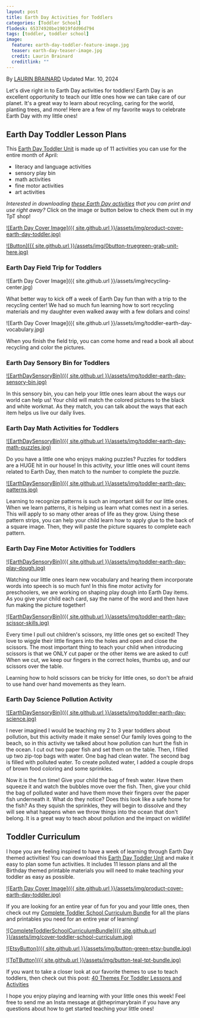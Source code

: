 ```yaml
---
layout: post
title: Earth Day Activities for Toddlers
categories: [Toddler School]
flodesk: 65374920be19019fdd96d794
tags: [toddler, toddler school]
image:
  feature: earth-day-toddler-feature-image.jpg
  teaser: earth-day-teaser-image.jpg
  credit: Laurin Brainard
  creditlink: ""
---
```

By [LAURIN BRAINARD](https://theprimarybrain.com/menu/about/) Updated Mar. 10, 2024

Let's dive right in to Earth Day activities for toddlers! Earth Day is an excellent opportunity to teach our little ones how we can take care of our planet. It's a great way to learn about recycling, caring for the world, planting trees, and more! Here are a few of my favorite ways to celebrate Earth Day with my little ones!

## Earth Day Toddler Lesson Plans
This [Earth Day Toddler Unit](https://www.teacherspayteachers.com/Product/Earth-Day-Theme-Toddler-Activities-Lesson-Plans-Preschool-Curriculum-11100012?utm_source=PB%20Blog&utm_campaign=Earth%20Day%20Toddler%20Activities) is made up of 11 activities you can use for the entire month of April:
- literacy and language activities
- sensory play bin 
- math activities
- fine motor activities
- art activities

_Interested in downloading [these Earth Day activities](https://www.teacherspayteachers.com/Product/Earth-Day-Theme-Toddler-Activities-Lesson-Plans-Preschool-Curriculum-11100012?utm_source=PB%20Blog&utm_campaign=Earth%20Day%20Toddler%20Activities) that you can print and use right away?_ Click on the image or button below to check them out in my TpT shop! 

[![Earth Day Cover Image]({{ site.github.url }}/assets/img/product-cover-earth-day-toddler.jpg)](https://www.teacherspayteachers.com/Product/Earth-Day-Theme-Toddler-Activities-Lesson-Plans-Preschool-Curriculum-11100012?utm_source=PB%20Blog&utm_campaign=Earth%20Day%20Toddler%20Activities)

[![Button]({{ site.github.url }}/assets/img/0button-truegreen-grab-unit-here.jpg)](https://www.teacherspayteachers.com/Product/Earth-Day-Theme-Toddler-Activities-Lesson-Plans-Preschool-Curriculum-11100012?utm_source=PB%20Blog&utm_campaign=Earth%20Day%20Toddler%20Activities)

### Earth Day Field Trip for Toddlers

![Earth Day Cover Image]({{ site.github.url }}/assets/img/recycling-center.jpg)

What better way to kick off a week of Earth Day fun than with a trip to the recycling center! We had so much fun learning how to sort recycling materials and my daughter even walked away with a few dollars and coins! 

![Earth Day Cover Image]({{ site.github.url }}/assets/img/toddler-earth-day-vocabulary.jpg)

When you finish the field trip, you can come home and read a book all about recycling and color the pictures.

### Earth Day Sensory Bin for Toddlers

[![EarthDaySensoryBin]({{ site.github.url }}/assets/img/toddler-earth-day-sensory-bin.jpg)](https://www.teacherspayteachers.com/Product/Earth-Day-Theme-Toddler-Activities-Lesson-Plans-Preschool-Curriculum-11100012?utm_source=PB%20Blog&utm_campaign=Earth%20Day%20Toddler%20Activities)

In this sensory bin, you can help your little ones learn about the ways our world can help us! Your child will match the colored pictures to the black and white workmat. As they match, you can talk about the ways that each item helps us live our daily lives. 

### Earth Day Math Activities for Toddlers

[![EarthDaySensoryBin]({{ site.github.url }}/assets/img/toddler-earth-day-math-puzzles.jpg)](https://www.teacherspayteachers.com/Product/Earth-Day-Theme-Toddler-Activities-Lesson-Plans-Preschool-Curriculum-11100012?utm_source=PB%20Blog&utm_campaign=Earth%20Day%20Toddler%20Activities)

Do you have a little one who enjoys making puzzles? Puzzles for toddlers are a HUGE hit in our house! In this activity, your little ones will count items related to Earth Day, then match to the number to complete the puzzle. 


[![EarthDaySensoryBin]({{ site.github.url }}/assets/img/toddler-earth-day-patterns.jpg)](https://www.teacherspayteachers.com/Product/Earth-Day-Theme-Toddler-Activities-Lesson-Plans-Preschool-Curriculum-11100012?utm_source=PB%20Blog&utm_campaign=Earth%20Day%20Toddler%20Activities)

Learning to recognize patterns is such an important skill for our little ones. When we learn patterns, it is helping us learn what comes next in a series. This will apply to so many other areas of life as they grow. Using these pattern strips, you can help your child learn how to apply glue to the back of a square image. Then, they will paste the picture squares to complete each pattern. 

### Earth Day Fine Motor Activities for Toddlers

[![EarthDaySensoryBin]({{ site.github.url }}/assets/img/toddler-earth-day-play-dough.jpg)](https://www.teacherspayteachers.com/Product/Earth-Day-Theme-Toddler-Activities-Lesson-Plans-Preschool-Curriculum-11100012?utm_source=PB%20Blog&utm_campaign=Earth%20Day%20Toddler%20Activities)

Watching our little ones learn new vocabulary and hearing them incorporate words into speech is so much fun! In this fine motor activity for preschoolers, we are working on shaping play dough into Earth Day items. As you give your child each card, say the name of the word and then have fun making the picture together!

[![EarthDaySensoryBin]({{ site.github.url }}/assets/img/toddler-earth-day-scissor-skills.jpg)](https://www.teacherspayteachers.com/Product/Earth-Day-Theme-Toddler-Activities-Lesson-Plans-Preschool-Curriculum-11100012?utm_source=PB%20Blog&utm_campaign=Earth%20Day%20Toddler%20Activities)

Every time I pull out children's scissors, my little ones get so excited! They love to wiggle their little fingers into the holes and open and close the scissors. The most important thing to teach your child when introducing scissors is that we ONLY cut paper or the other items we are asked to cut! When we cut, we keep our fingers in the correct holes, thumbs up, and our scissors over the table. 

Learning how to hold scissors can be tricky for little ones, so don't be afraid to use hand over hand movements as they learn. 

### Earth Day Science Pollution Activity

[![EarthDaySensoryBin]({{ site.github.url }}/assets/img/toddler-earth-day-science.jpg)](https://www.teacherspayteachers.com/Product/Earth-Day-Theme-Toddler-Activities-Lesson-Plans-Preschool-Curriculum-11100012?utm_source=PB%20Blog&utm_campaign=Earth%20Day%20Toddler%20Activities)

I never imagined I would be teaching my 2 to 3 year toddlers about pollution, but this activity made it make sense! Our family loves going to the beach, so in this activity we talked about how pollution can hurt the fish in the ocean. I cut out two paper fish and set them on the table. Then, I filled up two zip-top bags with water. One bag had clean water. The second bag is filled with polluted water. To create polluted water, I added a couple drops of brown food coloring and some sprinkles. 

Now it is the fun time! Give your child the bag of fresh water. Have them squeeze it and watch the bubbles move over the fish. Then, give your child the bag of polluted water and have them move their fingers over the paper fish underneath it. What do they notice? Does this look like a safe home for the fish? As they squish the sprinkles, they will begin to dissolve and they will see what happens when we throw things into the ocean that don't belong. It is a great way to teach about pollution and the impact on wildlife!

## Toddler Curriculum

I hope you are feeling inspired to have a week of learning through Earth Day themed activities! You can download this [Earth Day Toddler Unit](https://www.teacherspayteachers.com/Product/Earth-Day-Theme-Toddler-Activities-Lesson-Plans-Preschool-Curriculum-11100012?utm_source=PB%20Blog&utm_campaign=Earth%20Day%20Toddler%20Activities) and make it easy to plan some fun activities. It includes 11 lesson plans and all the Birthday themed printable materials you will need to make teaching your toddler as easy as possible. 

[![Earth Day Cover Image]({{ site.github.url }}/assets/img/product-cover-earth-day-toddler.jpg)](https://www.teacherspayteachers.com/Product/Earth-Day-Theme-Toddler-Activities-Lesson-Plans-Preschool-Curriculum-11100012?utm_source=PB%20Blog&utm_campaign=Earth%20Day%20Toddler%20Activities)

If you are looking for an entire year of fun for you and your little ones, then check out my [Complete Toddler School Curriculum Bundle](https://www.teacherspayteachers.com/Product/The-Complete-Toddler-School-Curriculum-Preschool-Activities-Lesson-Plans-9277137?st=d4f10691f6220ae963d64a0926662e73&utm_source=PB%20BLOG&utm_campaign=Complete%20Toddler%20Bundle%20TextLink) for all the plans and printables you need for an entire year of learning!

[![CompleteToddlerSchoolCurriculumBundle]({{ site.github.url }}/assets/img/cover-toddler-school-curriculum.jpg)](https://www.teacherspayteachers.com/Product/The-Complete-Toddler-School-Curriculum-Preschool-Activities-Lesson-Plans-9277137?st=d4f10691f6220ae963d64a0926662e73&utm_source=PB%20BLOG&utm_campaign=Complete%20Toddler%20Bundle%20Cover)

[![EtsyButton]({{ site.github.url }}/assets/img/button-green-etsy-bundle.jpg)](https://theprimarybrain.etsy.com/listing/1575955240)

[![TpTButton]({{ site.github.url }}/assets/img/button-teal-tpt-bundle.jpg)](https://www.teacherspayteachers.com/Product/The-Complete-Toddler-School-Curriculum-Preschool-Activities-Lesson-Plans-9277137?st=d4f10691f6220ae963d64a0926662e73&utm_source=PB%20BLOG&utm_campaign=Complete%20Toddler%20Bundle%20Button)

If you want to take a closer look at our favorite themes to use to teach toddlers, then check out this post: [40 Themes For Toddler Lessons and Activities](https://theprimarybrain.com/toddler%20school/2024/03/13/List-of-Themes-For-Toddler-Lessons/)

I hope you enjoy playing and learning with your little ones this week! Feel free to send me an Insta message at @theprimarybrain if you have any questions about how to get started teaching your little ones!



